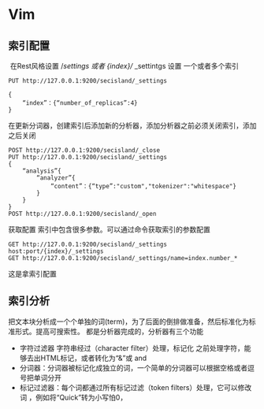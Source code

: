 # Vim

## 索引配置

​	在Rest风格设置 /_settings 或者 {index}/_ _settintgs 设置 一个或者多个索引

```http
PUT http://127.0.0.1:9200/secisland/_settings

{
	“index”：{“number_of_replicas”:4}
}
```

​	在更新分词器，创建索引后添加新的分析器，添加分析器之前必须关闭索引，添加之后关闭

```
POST http://127.0.0.1:9200/secisland/_close
PUT http://127.0.0.1:9200/secisland/_settings
{
	“analysis”{
		“analyzer”{
			“content”：{“type”:"custom","tokenizer":"whitespace"}
		}
	}
}
POST http://127.0.0.1:9200/secisland/_open
```

获取配置 索引中包含很多参数。可以通过命令获取索引的参数配置

```
GET http://127.0.0.1:9200/secisland/_settings
host:port/{index}/_settings
GET http://127.0.0.1:9200/secisland/_settings/name=index.number_*
```

这是拿索引配置

## 索引分析

​	把文本块分析成一个个单独的词(term)，为了后面的倒排做准备，然后标准化为标准形式。提高可搜索性。 都是分析器完成的，分析器有三个功能

- 字符过滤器 字符串经过（character filter）处理，标记化 之前处理字符，能够去出HTML标记，或者转化为“&”或 and
- 分词器：分词器被标记化成独立的词，一个简单的分词器可以根据空格或者逗号把单词分开
- 标记过滤器：每个词都通过所有标记过滤（token filters）处理，它可以修改词 ，例如将“Quick”转为小写怕0，